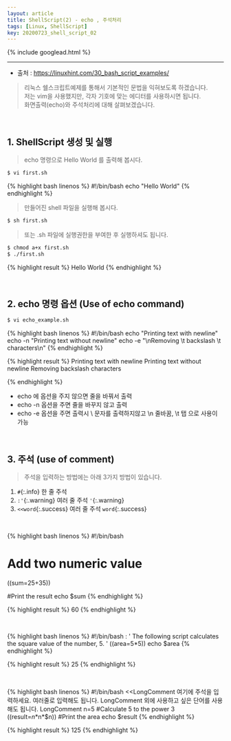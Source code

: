 ```yaml
---
layout: article
title: ShellScript(2) - echo , 주석처리
tags: [Linux, ShellScript]
key: 20200723_shell_script_02
---
```


{% include googlead.html %}

---

- 출처 : <https://linuxhint.com/30_bash_script_examples/>

>리눅스 쉘스크립트예제를 통해서 기본적인 문법을 익혀보도록 하겠습니다.  
>저는 vim을 사용했지만, 각자 기호에 맞는 에디터를 사용하시면 됩니다.  
>화면출력(echo)와 주석처리에 대해 살펴보겠습니다.

<br>

## 1.  ShellScript 생성 및 실행

> echo 명령으로 Hello World 를 출력해 봅시다.

```bash
$ vi first.sh
```

{% highlight bash linenos %}
#!/bin/bash
echo "Hello World"
{% endhighlight %}

> 만들어진 shell 파일을 실행해 봅시다.

```bash
$ sh first.sh
```
> 또는 .sh 파일에 실행권한을 부여한 후 실행하셔도 됩니다.

```bash
$ chmod a+x first.sh
$ ./first.sh
```

{% highlight result %}
Hello World
{% endhighlight %}

<br>

## 2. echo 명령 옵션 (Use of echo command)

```bash
$ vi echo_example.sh
```

{% highlight bash linenos %}
#!/bin/bash
echo "Printing text with newline"
echo -n "Printing text without newline"
echo -e "\nRemoving \t backslash \t characters\n"
{% endhighlight %}

{% highlight result %}
Printing text with newline
Printing text without newline
Removing         backslash       characters

{% endhighlight %}

- echo 에 옵션을 주지 않으면 줄을 바꿔서 출력
- echo -n 옵션을 주면 줄을 바꾸지 않고 출력
- echo -e 옵션을 주면 출력시 \ 문자를 출력하지않고 \n 줄바꿈, \t 탭 으로 사용이 가능

<br>

## 3. 주석 (use of comment)

> 주석을 입력하는 방법에는 아래 3가지 방법이 있습니다.

1. `#`{:.info} 한 줄 주석
2. `:'`{:.warning} 여러 줄 주석 `'`{:.warning}
3. `<<word`{:.success} 여러 줄 주석 `word`{:.success}

<br>

{% highlight bash linenos %}
#!/bin/bash

# Add two numeric value
((sum=25+35))

#Print the result
echo $sum
{% endhighlight %}


{% highlight result %}
60
{% endhighlight %}

<br>

{% highlight bash linenos %}
#!/bin/bash
: '
The following script calculates
the square value of the number, 5.
'
((area=5*5))
echo $area
{% endhighlight %}

{% highlight result %}
25
{% endhighlight %}

<br>

{% highlight bash linenos %}
#!/bin/bash
<<LongComment
여기에 주석을 입력하세요.
여러줄로 입력해도 됩니다.
LongComment 외에 사용하고 싶은 단어를 사용해도 됩니다.
LongComment
n=5
#Calculate 5 to the power 3
((result=$n*$n*$n))
#Print the area
echo $result
{% endhighlight %}

{% highlight result %}
125
{% endhighlight %}
